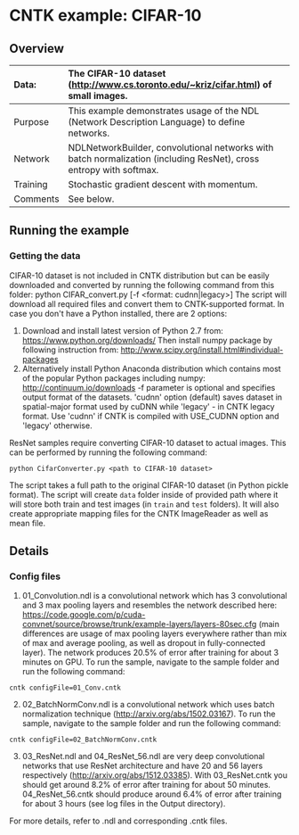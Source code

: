 # CNTK example: CIFAR-10

## Overview

|Data:     |The CIFAR-10 dataset (http://www.cs.toronto.edu/~kriz/cifar.html) of small images.
|:---------|:---
|Purpose   |This example demonstrates usage of the NDL (Network Description Language) to define networks.
|Network   |NDLNetworkBuilder, convolutional networks with batch normalization (including ResNet), cross entropy with softmax.
|Training  |Stochastic gradient descent with momentum.
|Comments  |See below.

## Running the example

### Getting the data

CIFAR-10 dataset is not included in CNTK distribution but can be easily downloaded and converted by running the following command from this folder:
python CIFAR_convert.py [-f <format: cudnn|legacy>]
The script will download all required files and convert them to CNTK-supported format.
In case you don't have a Python installed, there are 2 options:
1. Download and install latest version of Python 2.7 from: https://www.python.org/downloads/
Then install numpy package by following instruction from: http://www.scipy.org/install.html#individual-packages
2. Alternatively install Python Anaconda distribution which contains most of the popular Python packages including numpy:
http://continuum.io/downloads
-f parameter is optional and specifies output format of the datasets. 'cudnn' option (default) saves dataset in spatial-major format used by cuDNN 
while 'legacy' - in CNTK legacy format. Use 'cudnn' if CNTK is compiled with USE_CUDNN option and 'legacy' otherwise.

ResNet samples require converting CIFAR-10 dataset to actual images. This can be performed by running the following command:
```
python CifarConverter.py <path to CIFAR-10 dataset>
```
The script takes a full path to the original CIFAR-10 dataset (in Python pickle format). The script will create `data` folder inside of provided path where it will store both train and test images (in `train` and `test` folders). It will also create appropriate mapping files for the CNTK ImageReader as well as mean file.

## Details

### Config files

1. 01_Convolution.ndl is a convolutional network which has 3 convolutional and 3 max pooling layers and resembles the network described here:
https://code.google.com/p/cuda-convnet/source/browse/trunk/example-layers/layers-80sec.cfg 
(main differences are usage of max pooling layers everywhere rather than mix of max and average pooling, as well as dropout in fully-connected layer).
The network produces 20.5% of error after training for about 3 minutes on GPU.
To run the sample, navigate to the sample folder and run the following command:
```
cntk configFile=01_Conv.cntk
```
2. 02_BatchNormConv.ndl is a convolutional network which uses batch normalization technique (http://arxiv.org/abs/1502.03167).
To run the sample, navigate to the sample folder and run the following command:
```
cntk configFile=02_BatchNormConv.cntk
```

3. 03_ResNet.ndl and 04_ResNet_56.ndl are very deep convolutional networks that use ResNet architecture and have 20 and 56 layers respectively (http://arxiv.org/abs/1512.03385).
With 03_ResNet.cntk you should get around 8.2% of error after training for about 50 minutes. 04_ResNet_56.cntk should produce around 6.4% of error after training for about 3 hours (see log files in the Output directory).

For more details, refer to .ndl and corresponding .cntk files.

